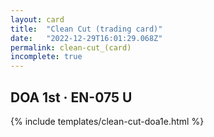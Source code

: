 ```yaml
---
layout: card
title:  "Clean Cut (trading card)"
date:   "2022-12-29T16:01:29.068Z"
permalink: clean-cut_(card)
incomplete: true
---
```


## DOA 1st &middot; EN-075 U

{% include templates/clean-cut-doa1e.html %}

